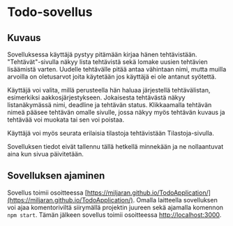 # Todo-sovellus

## Kuvaus
Sovelluksessa käyttäjä pystyy pitämään kirjaa hänen tehtävistään. "Tehtävät"-sivulla näkyy lista tehtävistä sekä lomake uusien tehtävien lisäämistä varten. Uudelle tehtävälle pitää antaa vähintaan nimi, mutta muilla arvoilla on oletusarvot joita käytetään jos käyttäjä ei ole antanut syötettä. 

Käyttäjä voi valita, millä perusteella hän haluaa järjestellä tehtävälistan, esimerkiksi aakkosjärjestykseen. Jokaisesta tehtävästä näkyy listanäkymässä nimi, deadline ja tehtävän status. Klikkaamalla tehtävän nimeä pääsee tehtävän omalle sivulle, jossa näkyy myös tehtävän kuvaus ja tehtävää voi muokata tai sen voi poistaa.

Käyttäjä voi myös seurata erilaisia tilastoja tehtävistään Tilastoja-sivulla.

Sovelluksen tiedot eivät tallennu tällä hetkellä minnekään ja ne nollaantuvat aina kun sivua päivitetään.

## Sovelluksen ajaminen
Sovellus toimii osoitteessa [https://miljaran.github.io/TodoApplication/](https://miljaran.github.io/TodoApplication/). Omalla laitteella sovelluksen voi ajaa komentoriviltä siirymällä projektin juureen sekä ajamalla komennon `npm start`. Tämän jälkeen sovellus toimii osoitteessa [http://localhost:3000](http://localhost:3000).